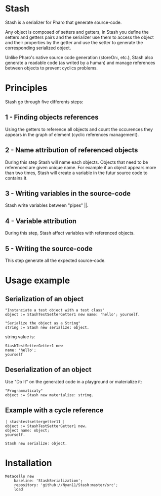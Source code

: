 # Stash

Stash is a serializer for Pharo that generate source-code.

Any object is composed of setters and getters, in Stash you define the setters and getters pairs and the serializer use them to access the object and their properties by the getter and use the setter to generate the corresponding serialized object.

Unlike Pharo's native source code generation (storeOn:, etc.), Stash also generate a readable code (as writed by a human) and manage references between objects to prevent cyclics problems. 

# Principles

Stash go through five differents steps:

## 1 - Finding objects references

Using the getters to reference all objects and count the occurences they appears in the graph of element (cyclic references management).

## 2 - Name attribution of referenced objects

During this step Stash will name each objects.
Objects that need to be referenced are given unique name. 
For example if an object appears more than two times, Stash will create a variable in the futur source code to contains it.

## 3 - Writing variables in the source-code

Stash write variables between "pipes" ||.

## 4 - Variable attribution

During this step, Stash affect variables with referenced objects.

## 5 - Writing the source-code

This step generate all the expected source-code.

# Usage example

## Serialization of an object

```st
"Instanciate a test object with a test class"
object := StashTestSetterGetter1 new name: 'hello'; yourself.

"Serialize the object as a String"
string := Stash new serialize: object.
```

string value is:

```
StashTestSetterGetter1 new
name: 'hello';
yourself
```

## Deserialization of an object

Use "Do It" on the generated code in a playground or materialize it:

```st
"Programmaticaly"
object := Stash new materialize: string.
```

## Example with a cycle reference

```st
| stashtestsettergetter11 |
object := StashTestSetterGetter1 new.
object name: object;
yourself.

Stash new serialize: object.
```

# Installation

```st
Metacello new
	baseline: 'StashSerialization';
	repository: 'github://Nyan11/Stash:master/src';
	load
```
